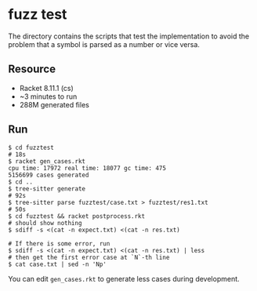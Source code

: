 # fuzz test

The directory contains the scripts that test the implementation to avoid the problem that a symbol is parsed as a number or vice versa.

## Resource

* Racket 8.11.1 (cs)
* ~3 minutes to run
* 288M generated files

## Run

```shell
$ cd fuzztest
# 18s
$ racket gen_cases.rkt
cpu time: 17972 real time: 18077 gc time: 475
5156699 cases generated
$ cd ..
$ tree-sitter generate
# 92s
$ tree-sitter parse fuzztest/case.txt > fuzztest/res1.txt
# 50s
$ cd fuzztest && racket postprocess.rkt
# should show nothing
$ sdiff -s <(cat -n expect.txt) <(cat -n res.txt)

# If there is some error, run
$ sdiff -s <(cat -n expect.txt) <(cat -n res.txt) | less
# then get the first error case at `N`-th line
$ cat case.txt | sed -n 'Np'
```

You can edit `gen_cases.rkt` to generate less cases during development.

